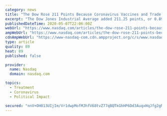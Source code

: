 ```yaml
---
category: news
title: "The Dow Rose 211 Points Because Coronavirus Vaccines and Trade Talks Look Possible"
excerpt: "The Dow Jones Industrial Average added 211.25 points, or 0.89%, to finish at 23,875.89. The S&P 500 rose 32.77 points, or 1.15%, to close at 2881.19, while the Nasdaq Composite gained 125.27 points, or 1."
publishedDateTime: 2020-05-07T22:06:00Z
webUrl: "https://www.nasdaq.com/articles/the-dow-rose-211-points-because-coronavirus-vaccines-and-trade-talks-look-possible-2020-05"
ampWebUrl: "https://www.nasdaq.com/articles/the-dow-rose-211-points-because-coronavirus-vaccines-and-trade-talks-look-possible-2020-05?amp"
cdnAmpWebUrl: "https://www-nasdaq-com.cdn.ampproject.org/c/s/www.nasdaq.com/articles/the-dow-rose-211-points-because-coronavirus-vaccines-and-trade-talks-look-possible-2020-05?amp"
type: article
quality: 89
heat: 89
published: false

provider:
  name: Nasdaq
  domain: nasdaq.com

topics:
  - Treatment
  - Coronavirus
  - Political Impact

secured: "nnV+OH013UIjIm/Vr1dwpMofMJhfV68tvZ77qBQTkGhHP6Dd3AuqxHqJfg2gNuxGg0Lsegs6ItZRq4TdttEJrsomu+p9F+nDubf8bXNLTN/qqVN6tLHhLT02TT6XxpPNtlWla0PPwwLq9cJ/RXyAKMC/XFlmVqxUZGKRal3GUpOTl6EQnLHIPM9fclBjih2NCvB37/WEWx3l2+gHFAxx7N2VIyRGgoGNnHvcrZBSnBpqbWzmVxbEzKhPbDOtMe2OBdT6qptibMpiMht0UJsyl7FOEsbd4SQZFdd0Hn4YKcs4wSzPz3IqNLn6ka6OlJHko4qPmtxaL5RInkxLr39yIaYRZA5w3+InLgY7srRL+2citgxzx/R96Dh2wiPyrLX8/hMrLAG2FAyZM2aVpepaxRSRlyWJl/ks0PwWrFUqbjvyLlNOIhZBN9iT6pBCy6mPb+vlraqyms4gS/ycKZHKUZQSChWLaPM2HUC9jibYqXU=;Uex0RI+U69StyBkrRLCStA=="
---
```


